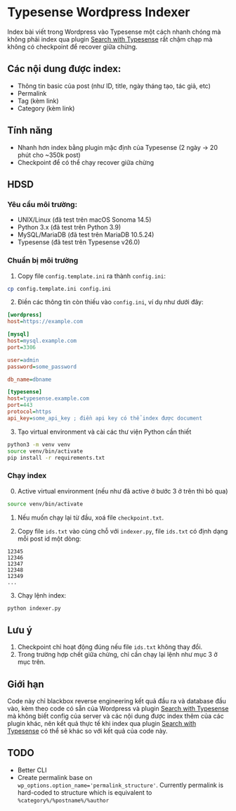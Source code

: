 # Typesense Wordpress Indexer

Index bài viết trong Wordpress vào Typesense một cách nhanh chóng mà không phải index qua plugin [Search with Typesense](https://wordpress.org/plugins/search-with-typesense/) rất chậm chạp mà không có checkpoint để recover giữa chừng.

## Các nội dung được index:

- Thông tin basic của post (như ID, title, ngày tháng tạo, tác giả, etc)
- Permalink
- Tag (kèm link)
- Category (kèm link)

## Tính năng

- Nhanh hơn index bằng plugin mặc định của Typesense (2 ngày -> 20 phút cho ~350k post)
- Checkpoint để có thể chạy recover giữa chừng

## HDSD

### Yêu cầu môi trường:
- UNIX/Linux (đã test trên macOS Sonoma 14.5)
- Python 3.x (đã test trên Python 3.9)
- MySQL/MariaDB (đã test trên MariaDB 10.5.24)
- Typesense (đã test trên Typesense v26.0)

### Chuẩn bị môi trường

1. Copy file `config.template.ini` ra thành `config.ini`:

```sh
cp config.template.ini config.ini
```

2. Điền các thông tin còn thiếu vào `config.ini`, ví dụ như dưới đây:

```ini
[wordpress]
host=https://example.com

[mysql]
host=mysql.example.com
port=3306

user=admin
password=some_password

db_name=dbname

[typesense]
host=typesense.example.com
port=443
protocol=https
api_key=some_api_key ; điền api key có thể index được document
```

3. Tạo virtual environment và cài các thư viện Python cần thiết
```sh
python3 -m venv venv
source venv/bin/activate
pip install -r requirements.txt
```

### Chạy index

0. Active virtual environment (nếu như đã active ở bước 3 ở trên thì bỏ qua)

```sh
source venv/bin/activate
```

1. Nếu muốn chạy lại từ đầu, xoá file `checkpoint.txt`.

2. Copy file `ids.txt` vào cùng chỗ với `indexer.py`, file `ids.txt` có định dạng mỗi post id một dòng:

```
12345
12346
12347
12348
12349
...
```

3. Chạy lệnh index:
```sh
python indexer.py
```

## Lưu ý

1. Checkpoint chỉ hoạt động đúng nếu file `ids.txt` không thay đổi.
2. Trong trường hợp chết giữa chừng, chỉ cần chạy lại lệnh như mục 3 ở mục trên.

## Giới hạn
Code này chỉ blackbox reverse engineering kết quả đầu ra và database đầu vào, kèm theo code có sẵn của Wordpress và plugin [Search with Typesense](https://wordpress.org/plugins/search-with-typesense/) mà không biết config của server và các nội dung được index thêm của các plugin khác, nên kết quả thực tế khi index qua plugin [Search with Typesense](https://wordpress.org/plugins/search-with-typesense/) có thể sẽ khác so với kết quả của code này.

## TODO
- Better CLI
- Create permalink base on `wp_options.option_name='permalink_structure'`. Currently permalink is hard-coded to structure which is equivalent to `%category%/%postname%/%author`